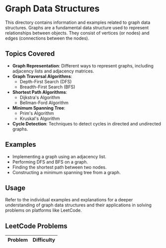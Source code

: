 # Graph Data Structures

This directory contains information and examples related to graph data structures. Graphs are a fundamental data structure used to represent relationships between objects. They consist of vertices (or nodes) and edges (connections between the nodes).

## Topics Covered

- **Graph Representation**: Different ways to represent graphs, including adjacency lists and adjacency matrices.
- **Graph Traversal Algorithms**: 
  - Depth-First Search (DFS)
  - Breadth-First Search (BFS)
- **Shortest Path Algorithms**: 
  - Dijkstra's Algorithm
  - Bellman-Ford Algorithm
- **Minimum Spanning Tree**: 
  - Prim's Algorithm
  - Kruskal's Algorithm
- **Cycle Detection**: Techniques to detect cycles in directed and undirected graphs.

## Examples

- Implementing a graph using an adjacency list.
- Performing DFS and BFS on a graph.
- Finding the shortest path between two nodes.
- Constructing a minimum spanning tree from a graph.

## Usage

Refer to the individual examples and explanations for a deeper understanding of graph data structures and their applications in solving problems on platforms like LeetCode.

## LeetCode Problems

| Problem | Difficulty |
|---------|------------|
